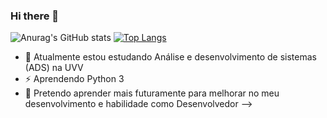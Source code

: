 ### Hi there 👋

![Anurag's GitHub stats](https://github-readme-stats.vercel.app/api?username=anuraghazra&show_icons=true&theme=radical)
[![Top Langs](https://github-readme-stats.vercel.app/api/top-langs/?username=Deyvid-00)](https://github.com/Deyvid-00/github-readme-stats)



- 🌱 Atualmente estou estudando Análise e desenvolvimento de sistemas (ADS) na UVV
- ⚡️ Aprendendo Python 3
- 📝 Pretendo aprender mais futuramente para melhorar no meu desenvolvimento e habilidade como Desenvolvedor
-->
